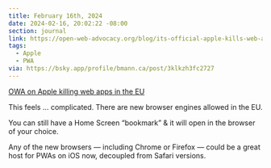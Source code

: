 ```yaml
---
title: February 16th, 2024
date: 2024-02-16, 20:02:22 -08:00
section: journal
link: https://open-web-advocacy.org/blog/its-official-apple-kills-web-apps-in-the-eu/
tags:
  - Apple
  - PWA
via: https://bsky.app/profile/bmann.ca/post/3klkzh3fc2727
---
```

[OWA on Apple killing web apps in the EU](https://open-web-advocacy.org/blog/its-official-apple-kills-web-apps-in-the-eu/)

This feels … complicated. There are new browser engines allowed in the EU. 

You can still have a Home Screen “bookmark” & it will open in the browser of your choice. 

Any of the new browsers — including Chrome or Firefox — could be a great host for PWAs on iOS now, decoupled from Safari versions.